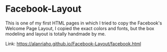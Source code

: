 # Facebook-Layout
This is one of my first HTML pages in which I tried to copy the Facebook's Welcome Page Layout, I copied the exact colors and fonts, but the box modeling and layout is totally handmade by me. 

Link: https://alanriaho.github.io/Facebook-Layout/facebook.html

